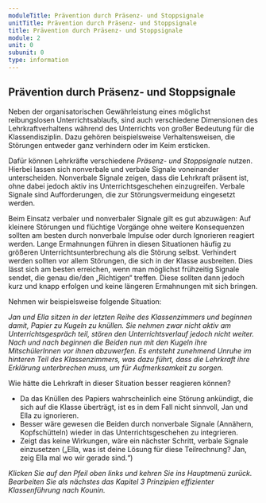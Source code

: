 ```yaml
---
moduleTitle: Prävention durch Präsenz- und Stoppsignale
unitTitle: Prävention durch Präsenz- und Stoppsignale 
title: Prävention durch Präsenz- und Stoppsignale
module: 2
unit: 0
subunit: 0
type: information
---
```


## Prävention durch Präsenz- und Stoppsignale

Neben der organisatorischen Gewährleistung eines möglichst reibungslosen Unterrichtsablaufs, sind auch verschiedene Dimensionen des Lehrkraftverhaltens während des Unterrichts von großer Bedeutung für die Klassendisziplin. Dazu gehören beispielsweise Verhaltensweisen, die Störungen entweder ganz verhindern oder im Keim ersticken. 

Dafür können Lehrkräfte verschiedene *Präsenz- und Stoppsignale* nutzen. Hierbei lassen sich nonverbale und verbale Signale voneinander unterscheiden. Nonverbale Signale zeigen, dass die Lehrkraft präsent ist, ohne dabei jedoch aktiv ins Unterrichtsgeschehen einzugreifen. Verbale Signale sind Aufforderungen, die zur Störungsvermeidung eingesetzt werden. 

<multiplechoice id="3"></multiplechoice>
<multiplechoice id="4"></multiplechoice>

Beim Einsatz verbaler und nonverbaler Signale gilt es gut abzuwägen: Auf kleinere Störungen und flüchtige Vorgänge ohne weitere Konsequenzen sollten am besten durch nonverbale Impulse oder durch Ignorieren reagiert werden. Lange Ermahnungen führen in diesen Situationen häufig zu größeren Unterrichtsunterbrechung als die Störung selbst. Verhindert werden sollten vor allem Störungen, die sich in der Klasse ausbreiten. Dies lässt sich am besten erreichen, wenn man möglichst frühzeitig Signale sendet, die genau die/den „Richtigen“ treffen. Diese sollten dann jedoch kurz und knapp erfolgen und keine längeren Ermahnungen mit sich bringen.

Nehmen wir beispielsweise folgende Situation: 

*Jan und Ella sitzen in der letzten Reihe des Klassenzimmers und beginnen damit, Papier zu Kugeln zu knüllen. Sie nehmen zwar nicht aktiv am Unterrichtsgespräch teil, stören den Unterrichtsverlauf jedoch nicht weiter. Nach und nach beginnen die Beiden nun mit den Kugeln ihre MitschülerInnen vor ihnen abzuwerfen. Es entsteht zunehmend Unruhe im hinteren Teil des Klassenzimmers, was dazu führt, dass die Lehrkraft ihre Erklärung unterbrechen muss, um für Aufmerksamkeit zu sorgen.*

Wie hätte die Lehrkraft in dieser Situation besser reagieren können?
* Da das Knüllen des Papiers wahrscheinlich eine Störung ankündigt, die sich auf die Klasse überträgt, ist es in dem Fall nicht sinnvoll, Jan und Ella zu ignorieren. 
* Besser wäre gewesen die Beiden durch nonverbale Signale (Annähern, Kopfschütteln) wieder in das Unterrichtsgeschehen zu integrieren. 
* Zeigt das keine Wirkungen, wäre ein nächster Schritt, verbale Signale einzusetzen („Ella, was ist deine Lösung für diese Teilrechnung? Jan, zeig Ella mal wo wir gerade sind.“)

*Klicken Sie auf den Pfeil oben links und kehren Sie ins Hauptmenü zurück. Bearbeiten Sie als nächstes das Kapitel 3 Prinzipien effizienter Klassenführung nach Kounin.*